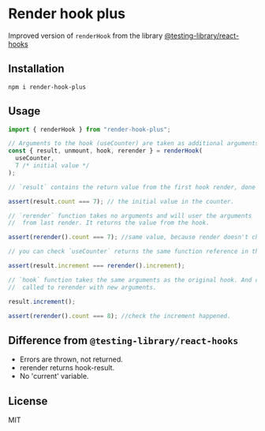 # Render hook plus

Improved version of `renderHook` from the library
[@testing-library/react-hooks](https://www.npmjs.com/package/@testing-library/react-hooks)

## Installation

```
npm i render-hook-plus
```

## Usage

```js
import { renderHook } from "render-hook-plus";

// Arguments to the hook (useCounter) are taken as additional arguments.
const { result, unmount, hook, rerender } = renderHook(
  useCounter,
  7 /* initial value */
);

// `result` contains the return value from the first hook render, done when calling `renderHook`.

assert(result.count === 7); // the initial value in the counter.

// `rerender` function takes no arguments and will user the arguments
//  from last render. It returns the value from the hook.

assert(rerender().count === 7); //same value, because render doesn't change the value.

// you can check `useCounter` returns the same function reference in the two renders.

assert(result.increment === rerender().increment);

// `hook` function takes the same arguments as the original hook. And can be
//  called to rerender with new arguments.

result.increment();

assert(rerender().count === 8); //check the increment happened.
```

## Difference from `@testing-library/react-hooks`

- Errors are thrown, not returned.
- rerender returns hook-result.
- No 'current' variable.

## License

MIT
